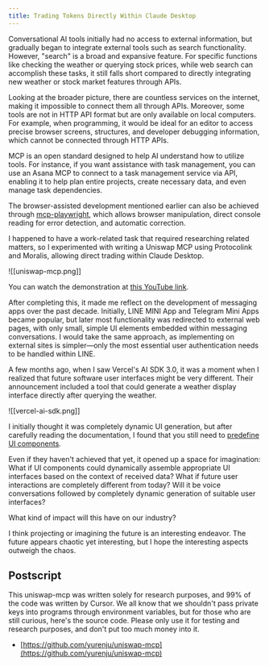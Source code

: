 ```yaml
---
title: Trading Tokens Directly Within Claude Desktop
---
```


Conversational AI tools initially had no access to external information, but gradually began to integrate external tools such as search functionality. However, "search" is a broad and expansive feature. For specific functions like checking the weather or querying stock prices, while web search can accomplish these tasks, it still falls short compared to directly integrating new weather or stock market features through APIs.

Looking at the broader picture, there are countless services on the internet, making it impossible to connect them all through APIs. Moreover, some tools are not in HTTP API format but are only available on local computers. For example, when programming, it would be ideal for an editor to access precise browser screens, structures, and developer debugging information, which cannot be connected through HTTP APIs.

MCP is an open standard designed to help AI understand how to utilize tools. For instance, if you want assistance with task management, you can use an Asana MCP to connect to a task management service via API, enabling it to help plan entire projects, create necessary data, and even manage task dependencies.

The browser-assisted development mentioned earlier can also be achieved through [mcp-playwright](https://github.com/executeautomation/mcp-playwright), which allows browser manipulation, direct console reading for error detection, and automatic correction.

I happened to have a work-related task that required researching related matters, so I experimented with writing a Uniswap MCP using Protocolink and Moralis, allowing direct trading within Claude Desktop.

![[uniswap-mcp.png]]

You can watch the demonstration at [this YouTube link](https://www.youtube.com/watch?v=7fRmwQYaBLg).

After completing this, it made me reflect on the development of messaging apps over the past decade. Initially, LINE MINI App and Telegram Mini Apps became popular, but later most functionality was redirected to external web pages, with only small, simple UI elements embedded within messaging conversations. I would take the same approach, as implementing on external sites is simpler—only the most essential user authentication needs to be handled within LINE.

A few months ago, when I saw Vercel's AI SDK 3.0, it was a moment when I realized that future software user interfaces might be very different. Their announcement included a tool that could generate a weather display interface directly after querying the weather.

![[vercel-ai-sdk.png]]

I initially thought it was completely dynamic UI generation, but after carefully reading the documentation, I found that you still need to [predefine UI components](https://sdk.vercel.ai/docs/ai-sdk-ui/generative-user-interfaces#create-ui-components).

Even if they haven't achieved that yet, it opened up a space for imagination: What if UI components could dynamically assemble appropriate UI interfaces based on the context of received data? What if future user interactions are completely different from today? Will it be voice conversations followed by completely dynamic generation of suitable user interfaces?

What kind of impact will this have on our industry?

I think projecting or imagining the future is an interesting endeavor. The future appears chaotic yet interesting, but I hope the interesting aspects outweigh the chaos.

## Postscript
This uniswap-mcp was written solely for research purposes, and 99% of the code was written by Cursor. We all know that we shouldn't pass private keys into programs through environment variables, but for those who are still curious, here's the source code. Please only use it for testing and research purposes, and don't put too much money into it.

- [https://github.com/yurenju/uniswap-mcp](https://github.com/yurenju/uniswap-mcp)
